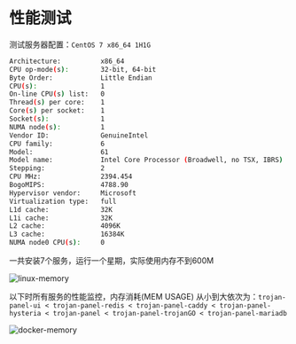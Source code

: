 # 性能测试

测试服务器配置：`CentOS 7 x86_64 1H1G`

```bash
Architecture:          x86_64
CPU op-mode(s):        32-bit, 64-bit
Byte Order:            Little Endian
CPU(s):                1
On-line CPU(s) list:   0
Thread(s) per core:    1
Core(s) per socket:    1
Socket(s):             1
NUMA node(s):          1
Vendor ID:             GenuineIntel
CPU family:            6
Model:                 61
Model name:            Intel Core Processor (Broadwell, no TSX, IBRS)
Stepping:              2
CPU MHz:               2394.454
BogoMIPS:              4788.90
Hypervisor vendor:     Microsoft
Virtualization type:   full
L1d cache:             32K
L1i cache:             32K
L2 cache:              4096K
L3 cache:              16384K
NUMA node0 CPU(s):     0
```

一共安装7个服务，运行一个星期，实际使用内存不到600M

![linux-memory](/linux-memory.png)

以下时所有服务的性能监控，内存消耗(MEM USAGE)
从小到大依次为：`trojan-panel-ui < trojan-panel-redis < trojan-panel-caddy < trojan-panel-hysteria < trojan-panel < trojan-panel-trojanGO < trojan-panel-mariadb`

![docker-memory](/docker-memory.png)